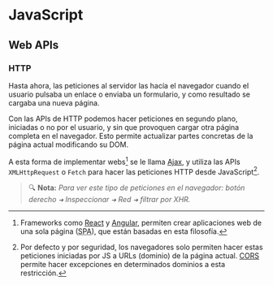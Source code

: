 # JavaScript
## Web APIs

### HTTP

Hasta ahora, las peticiones al servidor las hacía el navegador cuando el usuario pulsaba un enlace o enviaba un formulario, y como resultado se cargaba una nueva página.

Con las APIs de HTTP podemos hacer peticiones en segundo plano, iniciadas o no por el usuario, y sin que provoquen cargar otra página completa en el navegador. Esto permite actualizar partes concretas de la página actual modificando su DOM.

A esta forma de implementar webs[^1] se le llama [Ajax](https://developer.mozilla.org/en-US/docs/Web/Guide/AJAX), y utiliza las APIs `XMLHttpRequest` o `Fetch` para hacer las peticiones HTTP desde JavaScript[^2].

> 🔍 **Nota:** _Para ver este tipo de peticiones en el navegador: botón derecho `➜` Inspeccionar `➜` Red `➜` filtrar por XHR._

[^1]: Frameworks como [React](https://es.reactjs.org/) y [Angular](https://angular.io/), permiten crear aplicaciones web de una sola página (<abbr title="Single Page Application">SPA</abbr>), que están basadas en esta filosofía.

[^2]: Por defecto y por seguridad, los navegadores solo permiten hacer estas peticiones iniciadas por JS a URLs (dominio) de la página actual. [CORS](https://developer.mozilla.org/en-US/docs/Web/HTTP/CORS) permite hacer excepciones en determinados dominios a esta restricción.